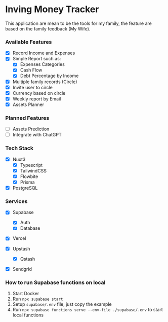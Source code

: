 # Inving Money Tracker
This application are mean to be the tools for my family, the feature are based on the family feedback (My Wife).

### Available Features
- [x] Record Income and Expenses
- [x] Simple Report such as:
  - [x] Expenses Categories
  - [x] Cash Flow
  - [x] Debt Percentage by Income
- [x] Multiple family records (Circle)
- [x] Invite user to circle
- [x] Currency based on circle
- [x] Weekly report by Email
- [x] Assets Planner

### Planned Features
- [ ] Assets Prediction
- [ ] Integrate with ChatGPT

### Tech Stack
- [x] Nuxt3
  - [x] Typescript
  - [x] TailwindCSS
  - [x] Flowbite
  - [x] Prisma
- [x] PostgreSQL

### Services
- [x] Supabase
  - [x] Auth
  - [x] Database
- [x] Vercel
- [x] Upstash
  - [x] Qstash
- [x] Sendgrid


### How to run Supabase functions on local
1. Start Docker
2. Run `npx supabase start`
3. Setup `supabase/.env` file, just copy the example 
4. Run `npx supabase functions serve --env-file ./supabase/.env` to start local functions
